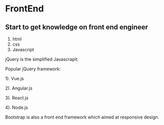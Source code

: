FrontEnd 
===

Start to get knowledge on front end engineer
---

1. html
2. css
3. Javascript

jQuery is the simplified Javascrapit. 


Popular jQuery framework:

1). Vue.js

2). Angular.js

3). React.js

4). Node.js


Bootstrap is also a front end framework which aimed at responsive design.



